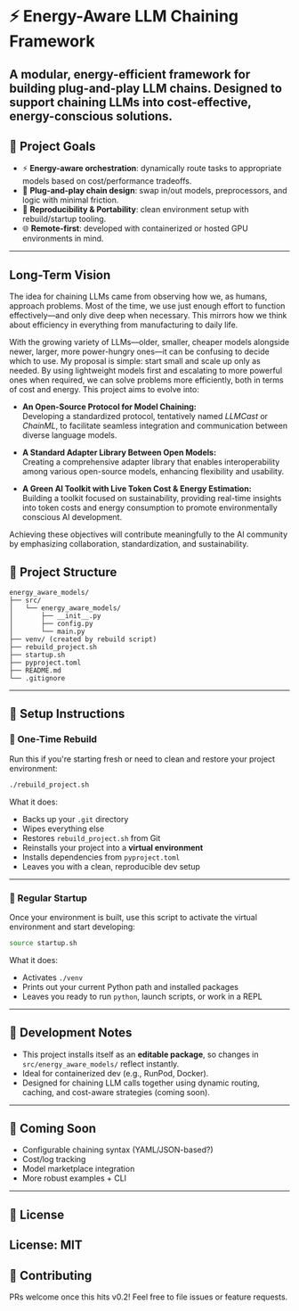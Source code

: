 # ⚡ Energy-Aware LLM Chaining Framework

A modular, energy-efficient framework for building plug-and-play LLM chains. Designed to support chaining LLMs into cost-effective, energy-conscious solutions.
---

## 🚀 Project Goals

- ⚡ **Energy-aware orchestration**: dynamically route tasks to appropriate models based on cost/performance tradeoffs.
- 🧱 **Plug-and-play chain design**: swap in/out models, preprocessors, and logic with minimal friction.
- 🔄 **Reproducibility & Portability**: clean environment setup with rebuild/startup tooling.
- 🌐 **Remote-first**: developed with containerized or hosted GPU environments in mind.

---

## Long-Term Vision

The idea for chaining LLMs came from observing how we, as humans, approach problems. Most of the time, we use just enough effort to function effectively—and only dive deep when necessary. This mirrors how we think about efficiency in everything from manufacturing to daily life.

With the growing variety of LLMs—older, smaller, cheaper models alongside newer, larger, more power-hungry ones—it can be confusing to decide which to use. My proposal is simple: start small and scale up only as needed. By using lightweight models first and escalating to more powerful ones when required, we can solve problems more efficiently, both in terms of cost and energy.
This project aims to evolve into:

- **An Open-Source Protocol for Model Chaining:**  
  Developing a standardized protocol, tentatively named *LLMCast* or *ChainML*, to facilitate seamless integration and communication between diverse language models.

- **A Standard Adapter Library Between Open Models:**  
  Creating a comprehensive adapter library that enables interoperability among various open-source models, enhancing flexibility and usability.

- **A Green AI Toolkit with Live Token Cost & Energy Estimation:**  
  Building a toolkit focused on sustainability, providing real-time insights into token costs and energy consumption to promote environmentally conscious AI development.

Achieving these objectives will contribute meaningfully to the AI community by emphasizing collaboration, standardization, and sustainability.

## 📁 Project Structure

```
energy_aware_models/
├── src/
│   └── energy_aware_models/
│       ├── __init__.py
│       ├── config.py
│       └── main.py
├── venv/ (created by rebuild script)
├── rebuild_project.sh
├── startup.sh
├── pyproject.toml
├── README.md
└── .gitignore
```

---

## 🧰 Setup Instructions

### 🔄 One-Time Rebuild

Run this if you're starting fresh or need to clean and restore your project environment:

```bash
./rebuild_project.sh
```

What it does:

- Backs up your `.git` directory
- Wipes everything else
- Restores `rebuild_project.sh` from Git
- Reinstalls your project into a **virtual environment**
- Installs dependencies from `pyproject.toml`
- Leaves you with a clean, reproducible dev setup

---

### 🔁 Regular Startup

Once your environment is built, use this script to activate the virtual environment and start developing:

```bash
source startup.sh
```

What it does:

- Activates `./venv`
- Prints out your current Python path and installed packages
- Leaves you ready to run `python`, launch scripts, or work in a REPL

---

## 🧪 Development Notes

- This project installs itself as an **editable package**, so changes in `src/energy_aware_models/` reflect instantly.
- Ideal for containerized dev (e.g., RunPod, Docker).
- Designed for chaining LLM calls together using dynamic routing, caching, and cost-aware strategies (coming soon).

---

## 📌 Coming Soon

- Configurable chaining syntax (YAML/JSON-based?)
- Cost/log tracking
- Model marketplace integration
- More robust examples + CLI

---

## 📄 License

License: MIT
---

## 🤝 Contributing

PRs welcome once this hits v0.2! Feel free to file issues or feature requests.


